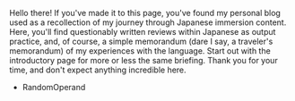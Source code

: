   Hello there! If you've made it to this page, you've found my personal blog used as a recollection of my journey through Japanese immersion content. Here, you'll find questionably written reviews within Japanese as output practice, and, of course, a simple memorandum (dare I say, a traveler's memorandum) of my experiences with the language. Start out with the introductory page for more or less the same briefing. Thank you for your time, and don't expect anything incredible here.
   - RandomOperand
